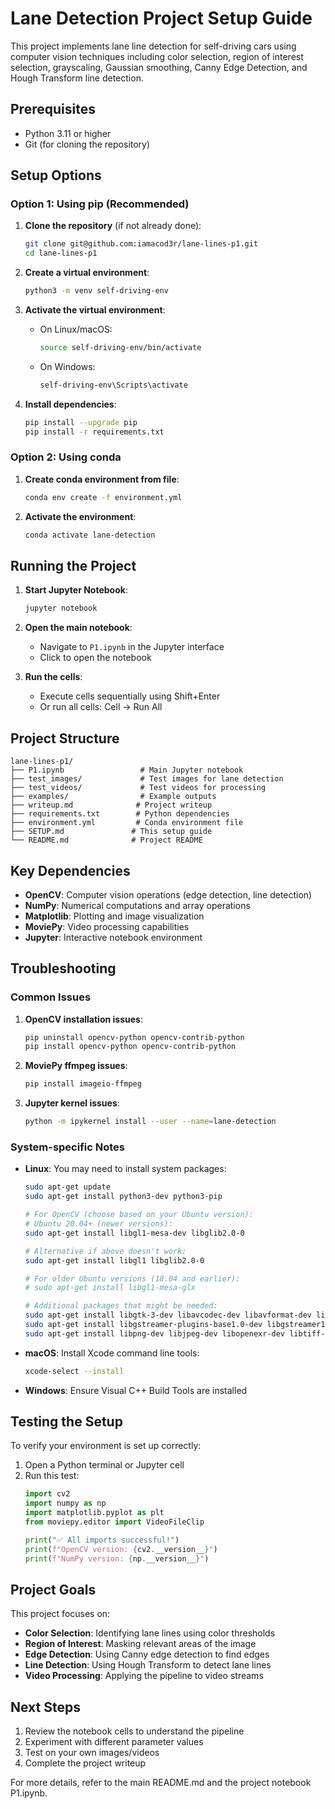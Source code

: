 # Lane Detection Project Setup Guide

This project implements lane line detection for self-driving cars using computer vision techniques including color selection, region of interest selection, grayscaling, Gaussian smoothing, Canny Edge Detection, and Hough Transform line detection.

## Prerequisites

- Python 3.11 or higher
- Git (for cloning the repository)

## Setup Options

### Option 1: Using pip (Recommended)

1. **Clone the repository** (if not already done):
   ```bash
   git clone git@github.com:iamacod3r/lane-lines-p1.git
   cd lane-lines-p1
   ```

2. **Create a virtual environment**:
   ```bash
   python3 -m venv self-driving-env
   ```

3. **Activate the virtual environment**:
   - On Linux/macOS:
     ```bash
     source self-driving-env/bin/activate
     ```
   - On Windows:
     ```bash
     self-driving-env\Scripts\activate
     ```

4. **Install dependencies**:
   ```bash
   pip install --upgrade pip
   pip install -r requirements.txt
   ```

### Option 2: Using conda

1. **Create conda environment from file**:
   ```bash
   conda env create -f environment.yml
   ```

2. **Activate the environment**:
   ```bash
   conda activate lane-detection
   ```

## Running the Project

1. **Start Jupyter Notebook**:
   ```bash
   jupyter notebook
   ```

2. **Open the main notebook**:
   - Navigate to `P1.ipynb` in the Jupyter interface
   - Click to open the notebook

3. **Run the cells**:
   - Execute cells sequentially using Shift+Enter
   - Or run all cells: Cell → Run All

## Project Structure

```
lane-lines-p1/
├── P1.ipynb                 # Main Jupyter notebook
├── test_images/             # Test images for lane detection
├── test_videos/             # Test videos for processing
├── examples/                # Example outputs
├── writeup.md              # Project writeup
├── requirements.txt        # Python dependencies
├── environment.yml         # Conda environment file
├── SETUP.md               # This setup guide
└── README.md              # Project README
```

## Key Dependencies

- **OpenCV**: Computer vision operations (edge detection, line detection)
- **NumPy**: Numerical computations and array operations
- **Matplotlib**: Plotting and image visualization
- **MoviePy**: Video processing capabilities
- **Jupyter**: Interactive notebook environment

## Troubleshooting

### Common Issues

1. **OpenCV installation issues**:
   ```bash
   pip uninstall opencv-python opencv-contrib-python
   pip install opencv-python opencv-contrib-python
   ```

2. **MoviePy ffmpeg issues**:
   ```bash
   pip install imageio-ffmpeg
   ```

3. **Jupyter kernel issues**:
   ```bash
   python -m ipykernel install --user --name=lane-detection
   ```

### System-specific Notes

- **Linux**: You may need to install system packages:
  ```bash
  sudo apt-get update
  sudo apt-get install python3-dev python3-pip
  
  # For OpenCV (choose based on your Ubuntu version):
  # Ubuntu 20.04+ (newer versions):
  sudo apt-get install libgl1-mesa-dev libglib2.0-0
  
  # Alternative if above doesn't work:
  sudo apt-get install libgl1 libglib2.0-0
  
  # For older Ubuntu versions (18.04 and earlier):
  # sudo apt-get install libgl1-mesa-glx
  
  # Additional packages that might be needed:
  sudo apt-get install libgtk-3-dev libavcodec-dev libavformat-dev libswscale-dev
  sudo apt-get install libgstreamer-plugins-base1.0-dev libgstreamer1.0-dev
  sudo apt-get install libpng-dev libjpeg-dev libopenexr-dev libtiff-dev libwebp-dev
  ```

- **macOS**: Install Xcode command line tools:
  ```bash
  xcode-select --install
  ```

- **Windows**: Ensure Visual C++ Build Tools are installed

## Testing the Setup

To verify your environment is set up correctly:

1. Open a Python terminal or Jupyter cell
2. Run this test:
   ```python
   import cv2
   import numpy as np
   import matplotlib.pyplot as plt
   from moviepy.editor import VideoFileClip
   
   print("✅ All imports successful!")
   print(f"OpenCV version: {cv2.__version__}")
   print(f"NumPy version: {np.__version__}")
   ```

## Project Goals

This project focuses on:
- **Color Selection**: Identifying lane lines using color thresholds
- **Region of Interest**: Masking relevant areas of the image
- **Edge Detection**: Using Canny edge detection to find edges
- **Line Detection**: Using Hough Transform to detect lane lines
- **Video Processing**: Applying the pipeline to video streams

## Next Steps

1. Review the notebook cells to understand the pipeline
2. Experiment with different parameter values
3. Test on your own images/videos
4. Complete the project writeup

For more details, refer to the main README.md and the project notebook P1.ipynb. 